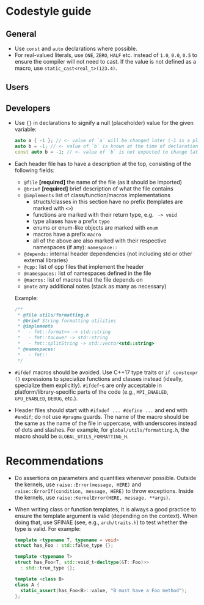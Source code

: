 # Codestyle guide

## General

* Use `const` and `auto` declarations where possible.
* For real-valued literals, use `ONE`, `ZERO`, `HALF` etc. instead of `1.0`, `0.0`, `0.5` to ensure the compiler will not need to cast. If the value is not defined as a macro, use `static_cast<real_t>(123.4)`.

## Users

## Developers

* Use `{}` in declarations to signify a null (placeholder) value for the given variable:
  ```cpp
  auto a { -1 }; // <- value of `a` will be changed later (-1 is a placeholder)
  auto b = -1; // <- value of `b` is known at the time of declaration (but may change later)
  const auto b = -1; // <- value of `b` is not expected to change later
  ```
* Each header file has to have a description at the top, consisting of the following fields:
  * `@file` **[required]** the name of the file (as it should be imported)
  * `@brief` **[required]** brief description of what the file contains
  * `@implements` list of class/function/macros implementations
    * structs/classes in this section have no prefix (templates are marked with `<>`)
    * functions are marked with their return type, e.g. ` -> void`
    * type aliases have a prefix `type`
    * enums or enum-like objects are marked with `enum`
    * macros have a prefix `macro`
    * all of the above are also marked with their respective namespaces (if any): `namespace::`
  * `@depends:` internal header dependencies (not including std or other external libraries)
  * `@cpp:` list of cpp files that implement the header
  * `@namespaces:` list of namespaces defined in the file
  * `@macros:` list of macros that the file depends on
  * `@note` any additional notes (stack as many as necessary)
  
  Example:
  ```cpp
  /**
   * @file utils/formatting.h
   * @brief String formatting utilities
   * @implements
   *   - fmt::format<> -> std::string
   *   - fmt::toLower -> std::string
   *   - fmt::splitString -> std::vector<std::string>
   * @namespaces:
   *   - fmt::
   */

* `#ifdef` macros should be avoided. Use C++17 type traits or `if constexpr ()` expressions to specialize functions and classes instead (ideally, specialize them explicitly). `#ifdef`-s are only acceptable in platform/library-specific parts of the code (e.g., `MPI_ENABLED`, `GPU_ENABLED`, `DEBUG`, etc.).

* Header files should start with `#ifndef ... #define ...` and end with `#endif`; do not use `#pragma` guards. The name of the macro should be the same as the name of the file in uppercase, with underscores instead of dots and slashes. For example, for `global/utils/formatting.h`, the macro should be `GLOBAL_UTILS_FORMATTING_H`.

# Recommendations

* Do assertions on parameters and quantities whenever possible. Outside the kernels, use `raise::Error(message, HERE)` and `raise::ErrorIf(condition, message, HERE)` to throw exceptions. Inside the kernels, use `raise::KernelError(HERE, message, **args)`.

* When writing class or function templates, it is always a good practice to ensure the template argument is valid (depending on the context). When doing that, use SFINAE (see, e.g., `arch/traits.h`) to test whether the type is valid. For example:
  ```cpp
  template <typename T, typename = void>
  struct has_Foo : std::false_type {};

  template <typename T>
  struct has_Foo<T, std::void_t<decltype(&T::Foo)>>
    : std::true_type {};

  template <class B>
  class A {
    static_assert(has_Foo<B>::value, "B must have a Foo method");
  };
  ```